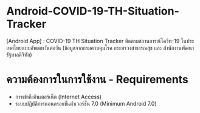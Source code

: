 # Android-COVID-19-TH-Situation-Tracker
[Android App] : COVID-19 TH Situation Tracker ติดตามสถานการณ์โควิท-19 ในประเทศไทยเเบบอัพเดทวันต่อวัน (ข้อมูลจากกรมควบคุมโรค กระทรวงสาธารณสุข เเละ สํานักงานพัฒนารัฐบาลดิจิทัล)

# ความต้องการในการใช้งาน - Requirements
- การเข้าถึงอินเตอร์เน็ต (Internet Access)
- ระบบปฎิบัติการเเอนดรอยขั้นต่ำเวอร์ชั่น 7.0 (Minimum Android 7.0)

